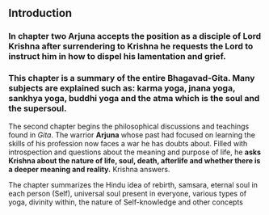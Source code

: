 <!DOCTYPE html>
<html>

<head>
  <meta charset="utf-8">
  <meta name="viewport" content="width=device-width, initial-scale=1.0">
  <title>Sankhya Yoga</title>
  <link rel="stylesheet" href="https://stackedit.io/style.css" />
</head>

<body class="stackedit">
  <div class="stackedit__html"><h2 id="introduction">Introduction</h2>
<h3 id="in-chapter-two-arjuna-accepts-the-position-as-a-disciple-of-lord-krishna-after-surrendering-to-krishna-he-requests-the-lord-to-instruct-him-in-how-to-dispel-his-lamentation-and-grief.">In chapter two Arjuna accepts the position as a disciple of Lord Krishna after surrendering to Krishna he requests the Lord to instruct him in how to dispel his lamentation and grief.</h3>
<h3 id="this-chapter-is-a-summary-of-the-entire-bhagavad-gita.-many-subjects-are-explained-such-as-karma-yoga-jnana-yoga-sankhya-yoga-buddhi-yoga-and-the-atma-which-is-the-soul-and-the-supersoul.">This chapter is a summary of the entire Bhagavad-Gita. Many subjects are explained such as: karma yoga, jnana yoga, sankhya yoga, buddhi yoga and the atma which is the soul and the supersoul.</h3>
<p>The second chapter begins the philosophical discussions and teachings found in <em>Gita</em>. The warrior <strong>Arjuna</strong> whose past had focused on learning the skills of his profession now faces a war he has doubts about. Filled with introspection and questions about the meaning and purpose of life, he  <strong>asks Krishna about the nature of life, soul, death, afterlife and whether there is a deeper meaning and reality.</strong> Krishna answers.</p>
<p>The chapter summarizes the Hindu idea of rebirth, samsara, eternal soul in each person (Self), universal soul present in everyone, various types of yoga, divinity within, the nature of Self-knowledge and other concepts</p>
</div>
</body>

</html>
